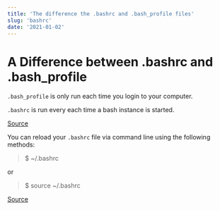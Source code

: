 ```yaml
---
title: 'The difference the .bashrc and .bash_profile files'
slug: 'bashrc'
date: '2021-01-02'
---
```


# A Difference between .bashrc and .bash_profile

`.bash_profile` is only run each time you login to your computer.

`.bashrc` is run every each time a bash instance is started.

[Source](https://btholt.github.io/complete-intro-to-linux-and-the-cli/environments#bashrc-and-bash_profile)

You can reload your `.bashrc` file via command line using the following methods:

> $ ~/.bashrc

or 

> $ source ~/.bashrc

[Source](https://btholt.github.io/complete-intro-to-linux-and-the-cli/environments#bashrc-and-bash_profile)